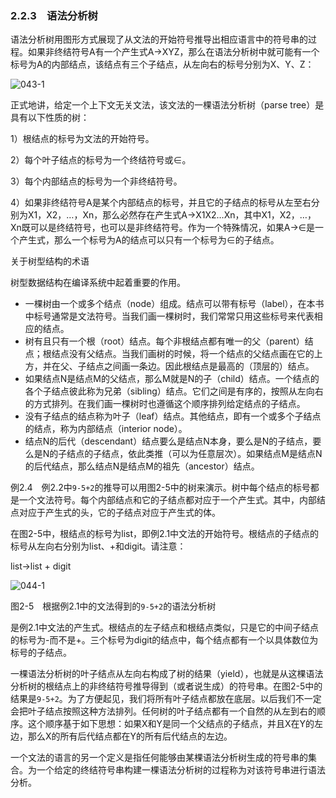 ### 2.2.3　语法分析树

语法分析树用图形方式展现了从文法的开始符号推导出相应语言中的符号串的过程。如果非终结符号A有一个产生式A→XYZ，那么在语法分析树中就可能有一个标号为A的内部结点，该结点有三个子结点，从左向右的标号分别为X、Y、Z：

![043-1](../Images/image03973.jpeg)

正式地讲，给定一个上下文无关文法，该文法的一棵语法分析树（parse tree）是具有以下性质的树：

1）根结点的标号为文法的开始符号。

2）每个叶子结点的标号为一个终结符号或∈。

3）每个内部结点的标号为一个非终结符号。

4）如果非终结符号A是某个内部结点的标号，并且它的子结点的标号从左至右分别为X1，X2，…，Xn，那么必然存在产生式A→X1X2…Xn，其中X1，X2，…，Xn既可以是终结符号，也可以是非终结符号。作为一个特殊情况，如果A→∈是一个产生式，那么一个标号为A的结点可以只有一个标号为∈的子结点。

关于树型结构的术语

树型数据结构在编译系统中起着重要的作用。

- 一棵树由一个或多个结点（node）组成。结点可以带有标号（label），在本书中标号通常是文法符号。当我们画一棵树时，我们常常只用这些标号来代表相应的结点。
- 树有且只有一个根（root）结点。每个非根结点都有唯一的父（parent）结点；根结点没有父结点。当我们画树的时候，将一个结点的父结点画在它的上方，并在父、子结点之间画一条边。因此根结点是最高的（顶层的）结点。
- 如果结点N是结点M的父结点，那么M就是N的子（child）结点。一个结点的各个子结点彼此称为兄弟（sibling）结点。它们之间是有序的，按照从左向右的方式排列。在我们画一棵树时也遵循这个顺序排列给定结点的子结点。
- 没有子结点的结点称为叶子（leaf）结点。其他结点，即有一个或多个子结点的结点，称为内部结点（interior node）。
- 结点N的后代（descendant）结点要么是结点N本身，要么是N的子结点，要么是N的子结点的子结点，依此类推（可以为任意层次）。如果结点M是结点N的后代结点，那么结点N是结点M的祖先（ancestor）结点。

例2.4　例2.2中`9-5+2`的推导可以用图2-5中的树来演示。树中每个结点的标号都是一个文法符号。每个内部结点和它的子结点都对应于一个产生式。其中，内部结点对应于产生式的头，它的子结点对应于产生式的体。

在图2-5中，根结点的标号为list，即例2.1中文法的开始符号。根结点的子结点的标号从左向右分别为list、+和digit。请注意：

list→list + digit

![044-1](../Images/image03974.jpeg)

图2-5　根据例2.1中的文法得到的`9-5+2`的语法分析树

是例2.1中文法的产生式。根结点的左子结点和根结点类似，只是它的中间子结点的标号为-而不是+。三个标号为digit的结点中，每个结点都有一个以具体数位为标号的子结点。

一棵语法分析树的叶子结点从左向右构成了树的结果（yield），也就是从这棵语法分析树的根结点上的非终结符号推导得到（或者说生成）的符号串。在图2-5中的结果是`9-5+2`。为了方便起见，我们将所有叶子结点都放在底层。以后我们不一定会把叶子结点按照这种方法排列。任何树的叶子结点都有一个自然的从左到右的顺序。这个顺序基于如下思想：如果X和Y是同一个父结点的子结点，并且X在Y的左边，那么X的所有后代结点都在Y的所有后代结点的左边。

一个文法的语言的另一个定义是指任何能够由某棵语法分析树生成的符号串的集合。为一个给定的终结符号串构建一棵语法分析树的过程称为对该符号串进行语法分析。